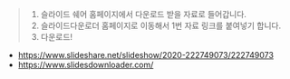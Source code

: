 > 1. 슬라이드 쉐어 홈페이지에서 다운로드 받을 자료로 들어갑니다.
> 2. 슬라이드다운로더 홈페이지로 이동해서 1번 자료 링크를 붙여넣기 합니다.
> 3. 다운로드!
- https://www.slideshare.net/slideshow/2020-222749073/222749073
- https://www.slidesdownloader.com/
